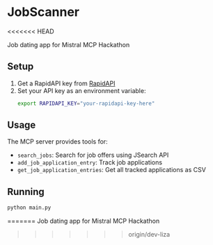 # JobScanner
<<<<<<< HEAD

Job dating app for Mistral MCP Hackathon

## Setup

1. Get a RapidAPI key from [RapidAPI](https://rapidapi.com/)
2. Set your API key as an environment variable:
   ```bash
   export RAPIDAPI_KEY="your-rapidapi-key-here"
   ```

## Usage

The MCP server provides tools for:

- `search_jobs`: Search for job offers using JSearch API
- `add_job_application_entry`: Track job applications
- `get_job_application_entries`: Get all tracked applications as CSV

## Running

```bash
python main.py
```
=======
Job dating app for Mistral MCP Hackathon
>>>>>>> origin/dev-liza
